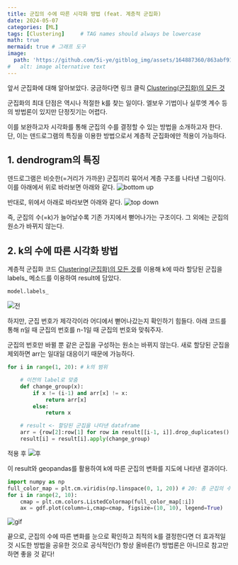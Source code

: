 ```yaml
---
title: 군집의 수에 따른 시각화 방법 (feat. 계층적 군집화)
date: 2024-05-07
categories: [ML]
tags: [Clustering]     # TAG names should always be lowercase
math: true
mermaid: true # 그래프 도구
image:
  path: 'https://github.com/5i-ye/gitblog_img/assets/164887360/863abf91-287f-44c7-a5b9-8532e592e748)'
#   alt: image alternative text
---
```


앞서 군집화에 대해 알아보았다. 궁금하다면 링크 클릭
 [Clustering(군집화)의 모든 것](https://5i-ye.github.io/posts/2/)

군집화의 최대 단점은 역시나 적절한 k를 찾는 일이다. 엘보우 기법이나 실루엣 계수 등의 방법론이 있지만 단정짓기는 어렵다.

이를 보완하고자 시각화를 통해 군집의 수를 결정할 수 있는 방법을 소개하고자 한다.
단, 이는 덴드로그램의 특징을 이용한 방법으로서 계층적 군집화에만 적용이 가능하다.



## 1.  dendrogram의 특징
덴드로그램은 비슷한(=거리가 가까운) 군집끼리 묶어서 계층 구조를 나타낸 그림이다. 이를 아래에서 위로 바라보면 아래와 같다.
![bottom up](https://github.com/5i-ye/gitblog_img/assets/164887360/95888fff-0473-4179-b48e-36263710b474)

반대로, 위에서 아래로 바라보면 아래와 같다.
![top down](https://github.com/5i-ye/gitblog_img/assets/164887360/863abf91-287f-44c7-a5b9-8532e592e748)

즉, 군집의 수(=k)가 늘어날수록 기존 가지에서 뻗어나가는 구조이다. 그 외에는 군집의 원소가 바뀌지 않는다.

## 2. k의 수에 따른 시각화 방법 

계층적 군집화 코드 [Clustering(군집화)의 모든 것](https://5i-ye.github.io/posts/2/)를 이용해 k에 따라 할당된 군집을 labels_ 메소드를 이용하여 result에 담았다.
```python
model.labels_
```
![전](https://github.com/5i-ye/gitblog_img/assets/164887360/f5db0100-03c6-4dbf-970f-10fe54e161f8)

하지만, 군집 번호가 제각각이라 어디에서 뻗어나갔는지 확인하기 힘들다.
아래 코드를 통해 n일 때 군집의 번호를 n-1일 때 군집의 번호와 맞춰주자.

군집의 번호만 바뀔 뿐 같은 군집을 구성하는 원소는 바뀌지 않는다.
새로 할당된 군집을 제외하면 arr는 일대일 대응이기 때문에 가능하다.

```python
for i in range(1, 20): # k의 범위

    # 이전의 label로 맞춤
    def change_group(x):
        if x != (i-1) and arr[x] != x:
            return arr[x]
        else:
            return x

    # result <- 할당된 군집을 나타낸 dataframe
    arr = {row[2]:row[1] for row in result[[i-1, i]].drop_duplicates().itertuples()}
    result[i] = result[i].apply(change_group)
```

적용 후
![후](https://github.com/5i-ye/gitblog_img/assets/164887360/ea8e280a-636c-45be-b39b-52646c7a789a)

이 result와 geopandas를 활용하여 k에 따른 군집의 변화를 지도에 나타낸 결과이다.

```python
import numpy as np
full_color_map = plt.cm.viridis(np.linspace(0, 1, 20)) # 20: 총 군집의 수
for i in range(2, 10):
    cmap = plt.cm.colors.ListedColormap(full_color_map[:i])
    ax = gdf.plot(column=i,cmap=cmap, figsize=(10, 10), legend=True) 
```
![gif](https://github.com/5i-ye/gitblog_img/assets/164887360/a93bc473-014e-41f2-8cb8-494bde546af0)

끝으로, 군집의 수에 따른 변화를 눈으로 확인하고 최적의 k를 결정한다면 더 효과적일 것 시도한 방법을 공유한 것으로 공식적인(?) 항상 올바른(?) 방법론은 아니므로 참고만 하면 좋을 것 같다!
